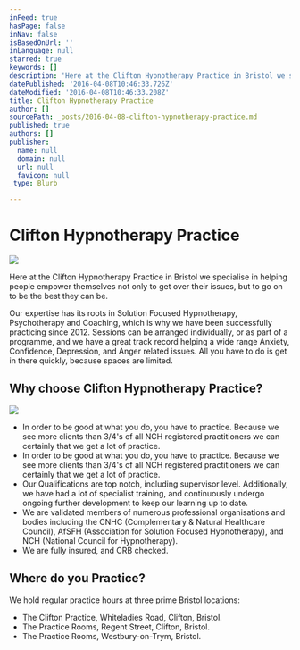 ```yaml
---
inFeed: true
hasPage: false
inNav: false
isBasedOnUrl: ''
inLanguage: null
starred: true
keywords: []
description: 'Here at the Clifton Hypnotherapy Practice in Bristol we specialise in helping people empower themselves not only to get over their issues, but to go on to be the best they can be.'
datePublished: '2016-04-08T10:46:33.726Z'
dateModified: '2016-04-08T10:46:33.208Z'
title: Clifton Hypnotherapy Practice
author: []
sourcePath: _posts/2016-04-08-clifton-hypnotherapy-practice.md
published: true
authors: []
publisher:
  name: null
  domain: null
  url: null
  favicon: null
_type: Blurb

---
```

# Clifton Hypnotherapy Practice
![](https://the-grid-user-content.s3-us-west-2.amazonaws.com/dc9c5912-a463-4ee5-80ce-e0ede0e68a97.jpg)

Here at the Clifton Hypnotherapy Practice in Bristol we specialise in helping people empower themselves not only to get over their issues, but to go on to be the best they can be.

Our expertise has its roots in Solution Focused Hypnotherapy, Psychotherapy and Coaching, which is why we have been successfully practicing since 2012\.  Sessions can be arranged individually, or as part of a programme, and we have a great track record helping a wide range Anxiety, Confidence, Depression, and Anger related issues.  All you have to do is get in there quickly, because spaces are limited.

## Why choose Clifton Hypnotherapy Practice?
![](https://s3-us-west-2.amazonaws.com/the-grid-img/p/9baac4cbfe1386fc0362bdf03288d937329c5d54.jpg)

* In order to be good at what you do, you have to practice.  Because we see more clients than 3/4's of all NCH registered practitioners we can certainly that we get a lot of practice.
* In order to be good at what you do, you have to practice.  Because we see more clients than 3/4's of all NCH registered practitioners we can certainly that we get a lot of practice.
* Our Qualifications are top notch, including supervisor level.  Additionally, we have had a lot of specialist training, and continuously undergo ongoing further development to keep our learning up to date.
* We are validated members of numerous professional organisations and bodies including the CNHC (Complementary & Natural Healthcare Council), AfSFH (Association for Solution Focused Hypnotherapy), and NCH (National Council for Hypnotherapy).
* We are fully insured, and CRB checked.

## Where do you Practice?

We hold regular practice hours at three prime Bristol locations:

* The Clifton Practice, Whiteladies Road, Clifton, Bristol.
* The Practice Rooms, Regent Street, Clifton, Bristol.
* The Practice Rooms, Westbury-on-Trym, Bristol.